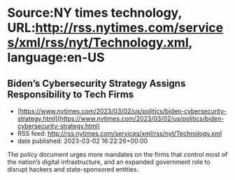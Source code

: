 # Source:NY times technology, URL:http://rss.nytimes.com/services/xml/rss/nyt/Technology.xml, language:en-US

## Biden’s Cybersecurity Strategy Assigns Responsibility to Tech Firms
 - [https://www.nytimes.com/2023/03/02/us/politics/biden-cybersecurity-strategy.html](https://www.nytimes.com/2023/03/02/us/politics/biden-cybersecurity-strategy.html)
 - RSS feed: http://rss.nytimes.com/services/xml/rss/nyt/Technology.xml
 - date published: 2023-03-02 16:22:26+00:00

The policy document urges more mandates on the firms that control most of the nation’s digital infrastructure, and an expanded government role to disrupt hackers and state-sponsored entities.

